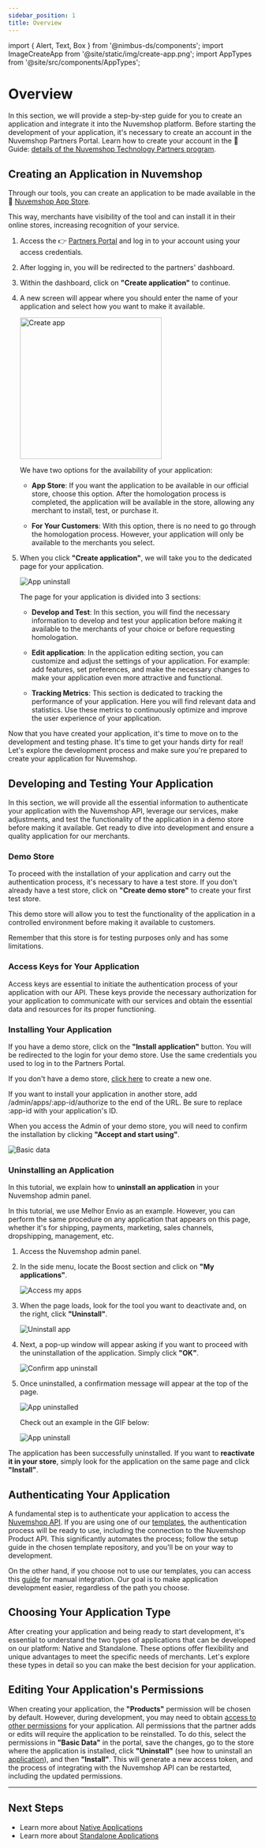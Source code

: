 ```yaml
---
sidebar_position: 1
title: Overview
---
```


import { Alert, Text, Box } from '@nimbus-ds/components';
import ImageCreateApp from '@site/static/img/create-app.png';
import AppTypes from '@site/src/components/AppTypes';

# Overview

In this section, we will provide a step-by-step guide for you to create an application and integrate it into the Nuvemshop platform. Before starting the development of your application, it's necessary to create an account in the Nuvemshop Partners Portal. Learn how to create your account in the 📝 Guide: [details of the Nuvemshop Technology Partners program](https://atendimento.nuvemshop.com.br/pt_BR/parceiros-tecnologicos/como-fazer-um-aplicativo-para-a-loja-de-aplicativos-nuvemshop).

## Creating an Application in Nuvemshop

Through our tools, you can create an application to be made available in the 📱 [Nuvemshop App Store](https://www.nuvemshop.com.br/loja-aplicativos-nuvem).

This way, merchants have visibility of the tool and can install it in their online stores, increasing recognition of your service.

1. Access the 👉 [Partners Portal](https://partners.nuvemshop.com.br) and log in to your account using your access credentials.

2. After logging in, you will be redirected to the partners' dashboard.

3. Within the dashboard, click on **"Create application"** to continue.

4. A new screen will appear where you should enter the name of your application and select how you want to make it available.

   <img src={ImageCreateApp} width="287" alt="Create app" />

   We have two options for the availability of your application:

   - **App Store**: If you want the application to be available in our official store, choose this option. After the homologation process is completed, the application will be available in the store, allowing any merchant to install, test, or purchase it.

   - **For Your Customers**: With this option, there is no need to go through the homologation process. However, your application will only be available to the merchants you select.

5. When you click **"Create application"**, we will take you to the dedicated page for your application.

   ![App uninstall](../../../../../static/img/my-new-app.png "App uninstall")

   The page for your application is divided into 3 sections:

   - **Develop and Test**: In this section, you will find the necessary information to develop and test your application before making it available to the merchants of your choice or before requesting homologation.

   - **Edit application**: In the application editing section, you can customize and adjust the settings of your application. For example: add features, set preferences, and make the necessary changes to make your application even more attractive and functional.

   - **Tracking Metrics**: This section is dedicated to tracking the performance of your application. Here you will find relevant data and statistics. Use these metrics to continuously optimize and improve the user experience of your application.

Now that you have created your application, it's time to move on to the development and testing phase. It's time to get your hands dirty for real! Let's explore the development process and make sure you're prepared to create your application for Nuvemshop.

## Developing and Testing Your Application

In this section, we will provide all the essential information to authenticate your application with the Nuvemshop API, leverage our services, make adjustments, and test the functionality of the application in a demo store before making it available. Get ready to dive into development and ensure a quality application for our merchants.

### Demo Store

To proceed with the installation of your application and carry out the authentication process, it's necessary to have a test store. If you don't already have a test store, click on **"Create demo store"** to create your first test store.

This demo store will allow you to test the functionality of the application in a controlled environment before making it available to customers.

<Alert appearance="primary" title="📌 Note">
   Remember that this store is for testing purposes only and has some limitations.
</Alert>

<br />

### Access Keys for Your Application

Access keys are essential to initiate the authentication process of your application with our API.
These keys provide the necessary authorization for your application to communicate with our services and obtain the essential data and resources for its proper functioning.

### Installing Your Application

If you have a demo store, click on the **"Install application"** button. You will be redirected to the login for your demo store. Use the same credentials you used to log in to the Partners Portal.

If you don't have a demo store, [click here](https://partners.nuvemshop.com.br/stores/create?type=demo) to create a new one.

<Alert title="💡 Tip">
   <Text>If you want to install your application in another store, add <Text as="span" fontWeight="bold">/admin/apps/:app-id/authorize</Text> to the end of the URL. Be sure to replace <Text as="span" fontWeight="bold">:app-id</Text> with your application's ID.</Text>
</Alert>

<br />

When you access the Admin of your demo store, you will need to confirm the installation by clicking **"Accept and start using"**.

![Basic data](../../../../../static/img/app-install.png "Basic data")

### Uninstalling an Application

In this tutorial, we explain how to **uninstall an application** in your Nuvemshop admin panel.

<Alert title="💡 Tip">
   In this tutorial, we use Melhor Envio as an example. However, you can perform the same procedure on any application that appears on this page, whether it's for shipping, payments, marketing, sales channels, dropshipping, management, etc.
</Alert>

1. Access the Nuvemshop admin panel.

2. In the side menu, locate the Boost section and click on **"My applications"**.

   ![Access my apps](../../../../../static/img/access-my-apps.jpeg "Access my apps")

3. When the page loads, look for the tool you want to deactivate and, on the right, click **"Uninstall"**.

   ![Uninstall app](../../../../../static/img/uninstall-app.jpeg "Uninstall app")

4. Next, a pop-up window will appear asking if you want to proceed with the uninstallation of the application. Simply click **"OK"**.

   ![Confirm app uninstall](../../../../../static/img/confirm-app-uninstall.jpeg "Confirm app uninstall")

5. Once uninstalled, a confirmation message will appear at the top of the page.

   ![App uninstalled](../../../../../static/img/app-uninstalled.jpg "App uninstalled")

   Check out an example in the GIF below:

   ![App uninstall](../../../../../static/img/uninstall-app.gif "App uninstall")

The application has been successfully uninstalled. If you want to **reactivate it in your store**, simply look for the application on the same page and click **"Install"**.

## Authenticating Your Application

A fundamental step is to authenticate your application to access the [Nuvemshop API](../developer-tools/nuvemshop-api.md). If you are using one of our [templates](../developer-tools/templates.md), the authentication process will be ready to use, including the connection to the Nuvemshop Product API. This significantly automates the process; follow the setup guide in the chosen template repository, and you'll be on your way to development.

On the other hand, if you choose not to use our templates, you can access this [guide](./authentication.md) for manual integration. Our goal is to make application development easier, regardless of the path you choose.

## Choosing Your Application Type

After creating your application and being ready to start development, it's essential to understand the two types of applications that can be developed on our platform: Native and Standalone. These options offer flexibility and unique advantages to meet the specific needs of merchants. Let's explore these types in detail so you can make the best decision for your application.

<AppTypes />

## Editing Your Application's Permissions

When creating your application, the **"Products"** permission will be chosen by default. However, during development, you may need to obtain [access to other permissions](../developer-tools/nuvemshop-api.md#permissões-e-escopos) for your application. All permissions that the partner adds or edits will require the application to be reinstalled. To do this, select the permissions in **"Basic Data"** in the portal, save the changes, go to the store where the application is installed, click **"Uninstall"** (see how to uninstall an [application](./overview.md#desinstalando-um-aplicativo)), and then **"Install"**. This will generate a new access token, and the process of integrating with the Nuvemshop API can be restarted, including the updated permissions.

---

## Next Steps

- Learn more about [Native Applications](./native.md)
- Learn more about [Standalone Applications](./standalone.md)
